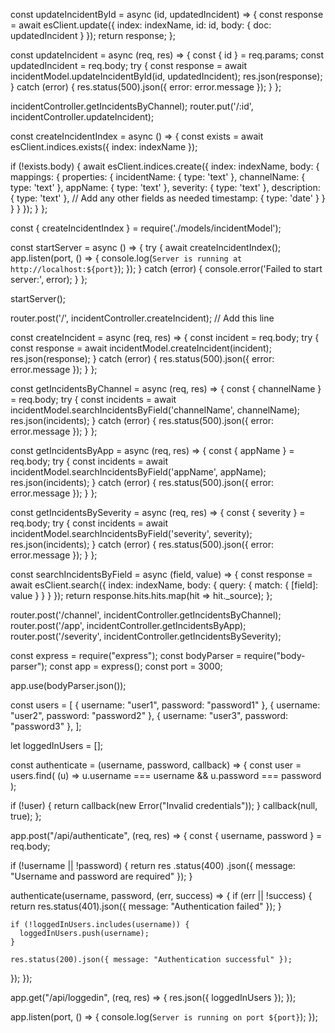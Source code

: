 const updateIncidentById = async (id, updatedIncident) => {
  const response = await esClient.update({
    index: indexName,
    id: id,
    body: {
      doc: updatedIncident
    }
  });
  return response;
};



const updateIncident = async (req, res) => {
  const { id } = req.params;
  const updatedIncident = req.body;
  try {
    const response = await incidentModel.updateIncidentById(id, updatedIncident);
    res.json(response);
  } catch (error) {
    res.status(500).json({ error: error.message });
  }
};

 incidentController.getIncidentsByChannel);
router.put('/:id', incidentController.updateIncident);



const createIncidentIndex = async () => {
  const exists = await esClient.indices.exists({ index: indexName });

  if (!exists.body) {
    await esClient.indices.create({
      index: indexName,
      body: {
        mappings: {
          properties: {
            incidentName: { type: 'text' },
            channelName: { type: 'text' },
            appName: { type: 'text' },
            severity: { type: 'text' },
            description: { type: 'text' }, // Add any other fields as needed
            timestamp: { type: 'date' }
          }
        }
      }
    });
  }
};

const { createIncidentIndex } = require('./models/incidentModel');


const startServer = async () => {
  try {
    await createIncidentIndex();
    app.listen(port, () => {
      console.log(`Server is running at http://localhost:${port}`);
    });
  } catch (error) {
    console.error('Failed to start server:', error);
  }
};

startServer();


router.post('/', incidentController.createIncident); // Add this line



const createIncident = async (req, res) => {
  const incident = req.body;
  try {
    const response = await incidentModel.createIncident(incident);
    res.json(response);
  } catch (error) {
    res.status(500).json({ error: error.message });
  }
};



const getIncidentsByChannel = async (req, res) => {
  const { channelName } = req.body;
  try {
    const incidents = await incidentModel.searchIncidentsByField('channelName', channelName);
    res.json(incidents);
  } catch (error) {
    res.status(500).json({ error: error.message });
  }
};

const getIncidentsByApp = async (req, res) => {
  const { appName } = req.body;
  try {
    const incidents = await incidentModel.searchIncidentsByField('appName', appName);
    res.json(incidents);
  } catch (error) {
    res.status(500).json({ error: error.message });
  }
};

const getIncidentsBySeverity = async (req, res) => {
  const { severity } = req.body;
  try {
    const incidents = await incidentModel.searchIncidentsByField('severity', severity);
    res.json(incidents);
  } catch (error) {
    res.status(500).json({ error: error.message });
  }
};


const searchIncidentsByField = async (field, value) => {
  const response = await esClient.search({
    index: indexName,
    body: {
      query: {
        match: { [field]: value }
      }
    }
  });
  return response.hits.hits.map(hit => hit._source);
};


router.post('/channel', incidentController.getIncidentsByChannel);
router.post('/app', incidentController.getIncidentsByApp);
router.post('/severity', incidentController.getIncidentsBySeverity);


const express = require("express");
const bodyParser = require("body-parser");
const app = express();
const port = 3000;

app.use(bodyParser.json());

const users = [
  { username: "user1", password: "password1" },
  { username: "user2", password: "password2" },
  { username: "user3", password: "password3" },
];

let loggedInUsers = [];

const authenticate = (username, password, callback) => {
  const user = users.find(
    (u) => u.username === username && u.password === password
  );

  if (!user) {
    return callback(new Error("Invalid credentials"));
  }
  callback(null, true);
};

app.post("/api/authenticate", (req, res) => {
  const { username, password } = req.body;

  if (!username || !password) {
    return res
      .status(400)
      .json({ message: "Username and password are required" });
  }

  authenticate(username, password, (err, success) => {
    if (err || !success) {
      return res.status(401).json({ message: "Authentication failed" });
    }

    if (!loggedInUsers.includes(username)) {
      loggedInUsers.push(username);
    }

    res.status(200).json({ message: "Authentication successful" });
  });
});

app.get("/api/loggedin", (req, res) => {
  res.json({ loggedInUsers });
});

app.listen(port, () => {
  console.log(`Server is running on port ${port}`);
});